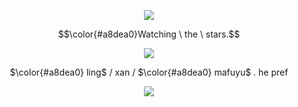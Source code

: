 <p align="center">
<img src="https://64.media.tumblr.com/d53022cfc8fe5df107618c01aee67d97/325de289d65a2a85-d1/s400x600/3b75f7ec4ec1621709bed9f9eaca365f6505576e.gifv"/>
</p>
<p align="center">
$$\color{#a8dea0}Watching \ the \ stars.$$ 
</p>
<p align="center">
<img src="https://64.media.tumblr.com/592dbd598d2f481df73e165da8a90715/c96728953122e301-85/s540x810/c2415efd82054ac78451a26acbafba959a1204c2.gifv"/>
</p>
<p align="center">
$\color{#a8dea0} ling$  / xan / $\color{#a8dea0} mafuyu$ . he pref
</p>
<p align="center">
<img src="https://64.media.tumblr.com/d53022cfc8fe5df107618c01aee67d97/325de289d65a2a85-d1/s400x600/3b75f7ec4ec1621709bed9f9eaca365f6505576e.gifv"/>
</p>

